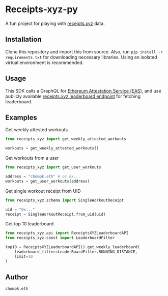 # Receipts-xyz-py

<div align="center">
</div>

A fun project for playing with [receipts.xyz](receipts.xyz) data.

## Installation
Clone this repository and import this from source. Also, run `pip install -r requirements.txt` for downloading necessary libraries. Using an isolated virtual environment is recommended.

## Usage
This SDK calls a GraphQL for [Ethereum Attestation Service (EAS)](https://docs.attest.org/docs/welcome), and use publicly available [receipts.xyz leaderboard endpoint](https://leaderboard.receipts.xyz/) for fetching leaderboard.

## Examples

Get weekly attested workouts
```python
from receipts_xyz import get_weekly_attested_workouts

workouts = get_weekly_attested_workouts()
```

Get workouts from a user
```python
from receipts_xyz import get_user_workouts

address = "chompk.eth" # or 0x...
workouts = get_user_workouts(address)
```

Get single workout receipt from UID
```python
from receipts_xyz.schema import SingleWorkoutReceipt

uid = "0x..."
receipt = SingleWorkoutReceipt.from_uid(uid)
```

Get top 10 leaderboard
```python
from receipts_xyz.api import ReceiptsXYZLeaderboardAPI
from receipts_xyz.const import LeaderboardFilter

top10 = ReceiptsXYZLeaderboardAPI().get_weekly_leaderboard(
    leaderboard_filter=LeaderBoardFilter.RUNNING_DISTANCE, 
    limit=10
)
```

## Author
`chompk.eth`